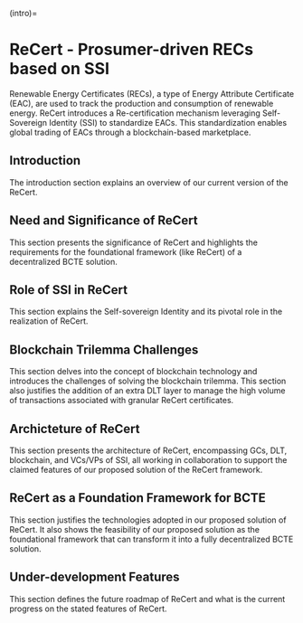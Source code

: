 (intro)=

# ReCert - Prosumer-driven RECs based on SSI

Renewable Energy Certificates (RECs), a type of Energy Attribute Certificate (EAC), are used to track the production and consumption of renewable energy. ReCert introduces a Re-certification mechanism leveraging Self-Sovereign Identity (SSI) to standardize EACs. This standardization enables global trading of EACs through a blockchain-based marketplace. 

## Introduction

The introduction section explains an overview of our current version of the ReCert.

## Need and Significance of ReCert

This section presents the significance of ReCert and highlights the requirements for the foundational framework (like ReCert) of a decentralized BCTE solution.

## Role of SSI in ReCert

This section explains the Self-sovereign Identity and its pivotal role in the realization of ReCert.

##  Blockchain Trilemma Challenges 

This section delves into the concept of blockchain technology and introduces the challenges of solving the blockchain trilemma. This section also justifies the addition of an extra DLT layer to manage the high volume of transactions associated with granular ReCert certificates.

## Archicteture of ReCert

This section presents the architecture of ReCert, encompassing GCs, DLT, blockchain, and VCs/VPs of SSI, all working in collaboration to support the claimed features of our proposed solution of the ReCert framework.

## ReCert as a Foundation Framework for BCTE

This section justifies the technologies adopted in our proposed solution of ReCert. It also shows the feasibility of our proposed solution as the foundational framework that can transform it into a fully decentralized BCTE solution.

## Under-development Features

This section defines the future roadmap of ReCert and what is the current progress on the stated features of ReCert. 
